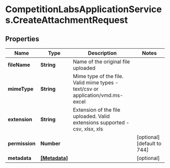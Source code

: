 # CompetitionLabsApplicationServices.CreateAttachmentRequest

## Properties

Name | Type | Description | Notes
------------ | ------------- | ------------- | -------------
**fileName** | **String** | Name of the original file uploaded | 
**mimeType** | **String** | Mime type of the file. Valid mime types - text/csv or application/vmd.ms-excel | 
**extension** | **String** | Extension of the file uploaded. Valid extensions supported - csv, xlsx, xls | 
**permission** | **Number** |  | [optional] [default to 744]
**metadata** | [**[Metadata]**](Metadata.md) |  | [optional] 


